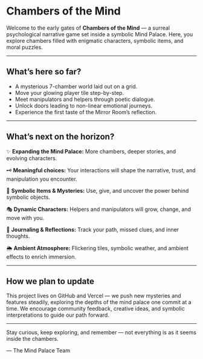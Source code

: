 # Chambers of the Mind

Welcome to the early gates of **Chambers of the Mind** — a surreal psychological narrative game set inside a symbolic Mind Palace. Here, you explore chambers filled with enigmatic characters, symbolic items, and moral puzzles.

---

## What’s here so far?

- A mysterious 7-chamber world laid out on a grid.
- Move your glowing player tile step-by-step.
- Meet manipulators and helpers through poetic dialogue.
- Unlock doors leading to non-linear emotional journeys.
- Experience the first taste of the Mirror Room’s reflection.

---

## What’s next on the horizon?

✨ **Expanding the Mind Palace:** More chambers, deeper stories, and evolving characters.

🗝️ **Meaningful choices:** Your interactions will shape the narrative, trust, and manipulation you encounter.

🧩 **Symbolic Items & Mysteries:** Use, give, and uncover the power behind symbolic objects.

🎭 **Dynamic Characters:** Helpers and manipulators will grow, change, and move with you.

📓 **Journaling & Reflections:** Track your path, missed clues, and inner thoughts.

🌦️ **Ambient Atmosphere:** Flickering tiles, symbolic weather, and ambient effects to enrich immersion.

---

## How we plan to update

This project lives on GitHub and Vercel — we push new mysteries and features steadily, exploring the depths of the mind palace one commit at a time. We encourage community feedback, creative ideas, and symbolic interpretations to guide our path forward.

---

Stay curious, keep exploring, and remember — not everything is as it seems inside the chambers.

— The Mind Palace Team
